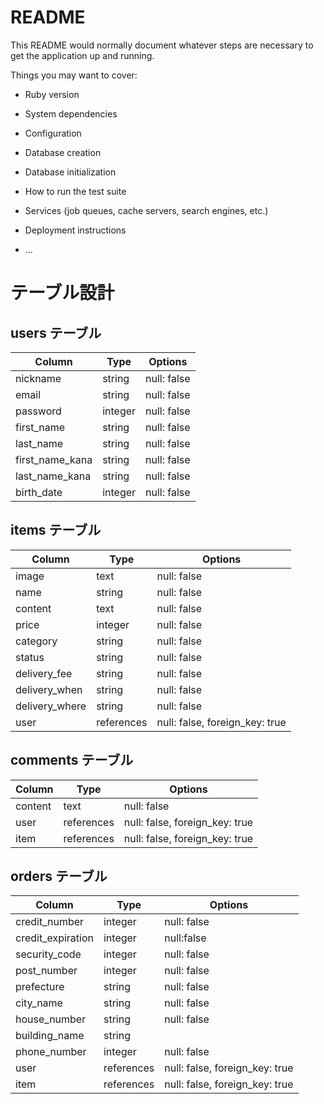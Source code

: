 # README

This README would normally document whatever steps are necessary to get the
application up and running.

Things you may want to cover:

* Ruby version

* System dependencies

* Configuration

* Database creation

* Database initialization

* How to run the test suite

* Services (job queues, cache servers, search engines, etc.)

* Deployment instructions

* ...


# テーブル設計

## users テーブル

| Column          | Type       | Options                        |
| --------------- | ---------- | ------------------------------ |
| nickname        | string     | null: false                    |
| email           | string     | null: false                    |
| password        | integer    | null: false                    |
| first_name      | string     | null: false                    |
| last_name       | string     | null: false                    |
| first_name_kana | string     | null: false                    |
| last_name_kana  | string     | null: false                    |
| birth_date      | integer    | null: false                    | 


## items テーブル

| Column         | Type       | Options                        |
| -------------- | ---------- | ------------------------------ |
| image          | text       | null: false                    |
| name           | string     | null: false                    |
| content        | text       | null: false                    |
| price          | integer    | null: false                    |
| category       | string     | null: false                    |
| status         | string     | null: false                    |
| delivery_fee   | string     | null: false                    |
| delivery_when  | string     | null: false                    |
| delivery_where | string     | null: false                    |
| user           | references | null: false, foreign_key: true |


## comments テーブル

| Column | Type        | Options                        |
| ------- | ---------- | ------------------------------ |
| content | text       | null: false                    |
| user    | references | null: false, foreign_key: true |
| item    | references | null: false, foreign_key: true |


## orders テーブル

| Column            | Type       | Options                        |
| ------------------| ---------- | ------------------------------ |
| credit_number     | integer    | null: false                    |
| credit_expiration | integer    | null:false                     |
| security_code     | integer    | null: false                    |
| post_number       | integer    | null: false                    |
| prefecture        | string     | null: false                    |
| city_name         | string     | null: false                    |
| house_number      | string     | null: false                    |
| building_name     | string     |                                |
| phone_number      | integer    | null: false                    |
| user              | references | null: false, foreign_key: true |
| item              | references | null: false, foreign_key: true |
